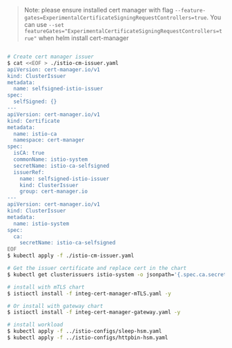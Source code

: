 > Note: please ensure installed cert manager with flag  `--feature-gates=ExperimentalCertificateSigningRequestControllers=true`. You can use `--set featureGates="ExperimentalCertificateSigningRequestControllers=true"` when helm install cert-manager

```sh

# Create cert manager issuer
$ cat <<EOF > ./istio-cm-issuer.yaml
apiVersion: cert-manager.io/v1
kind: ClusterIssuer
metadata:
  name: selfsigned-istio-issuer
spec:
  selfSigned: {}
---
apiVersion: cert-manager.io/v1
kind: Certificate
metadata:
  name: istio-ca
  namespace: cert-manager
spec:
  isCA: true
  commonName: istio-system
  secretName: istio-ca-selfsigned
  issuerRef:
    name: selfsigned-istio-issuer
    kind: ClusterIssuer
    group: cert-manager.io
---
apiVersion: cert-manager.io/v1
kind: ClusterIssuer
metadata:
  name: istio-system
spec:
  ca:
    secretName: istio-ca-selfsigned
EOF
$ kubectl apply -f ./istio-cm-issuer.yaml

# Get the issuer certificate and replace cert in the chart
$ kubectl get clusterissuers istio-system -o jsonpath='{.spec.ca.secretName}' | xargs kubectl get secret -n cert-manager -o jsonpath='{.data.ca\.crt}' | base64 -d

# install with mTLS chart
$ istioctl install -f integ-cert-manager-mTLS.yaml -y

# Or install with gateway chart
$ istioctl install -f integ-cert-manager-gateway.yaml -y

# install workload
$ kubectl apply -f ../istio-configs/sleep-hsm.yaml
$ kubectl apply -f ../istio-configs/httpbin-hsm.yaml
```
